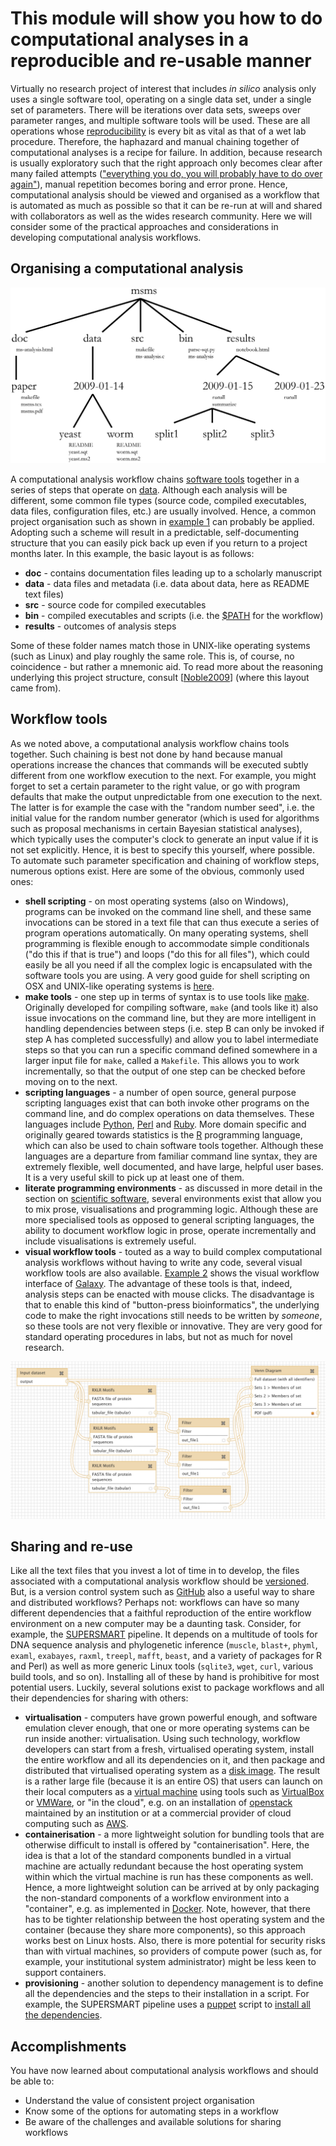 This module will show you how to do computational analyses in a reproducible and re-usable manner
=================================================================================================
Virtually no research project of interest that includes _in silico_ analysis only uses a single software tool, operating on a single data set, under a single set of parameters. There will be iterations over data sets, sweeps over parameter ranges, and multiple software tools will be used. These are all operations whose [reproducibility](../REPRODUCIBILITY) is every bit as vital as that of a wet lab procedure. Therefore, the haphazard and manual chaining together of computational analyses is a recipe for failure. In addition, because research is usually exploratory such that the right approach only becomes clear after many failed attempts (["everything you do, you will probably have to do over again"](../REFERENCES#Noble2009)), manual repetition becomes boring and error prone. Hence, computational analysis should be viewed and organised as a workflow that is automated as much as possible so that it can be re-run at will and shared with collaborators as well as the wides research community. Here we will consider some of the practical approaches and considerations in developing computational analysis workflows.

Organising a computational analysis
-----------------------------------
<a name="w1"></a>
![Example 1, project organisation](W1.png)

A computational analysis workflow chains [software tools](../SCIENTIFIC_SOFTWARE) together in a series of steps that operate on [data](../DATA_CAPTURE). Although each analysis will be different, some common file types (source code, compiled executables, data files, configuration files, etc.) are usually involved. Hence, a common project organisation such as shown in [example 1](#w1) can probably be applied. Adopting such a scheme will result in a predictable, self-documenting structure that you can easily pick back up even if you return to a project months later. In this example, the basic layout is as follows:

- **doc** - contains documentation files leading up to a scholarly manuscript
- **data** - data files and metadata (i.e. data about data, here as README text files)
- **src** - source code for compiled executables
- **bin** - compiled executables and scripts (i.e. the [$PATH](https://en.wikipedia.org/wiki/PATH_(variable)) for the workflow)
- **results** - outcomes of analysis steps

Some of these folder names match those in UNIX-like operating systems (such as Linux) and play roughly the same role. This is, of course, no coincidence - but rather a mnemonic aid. To read more about the reasoning underlying this project structure, consult [[Noble2009](../REFERENCES#Noble2009)] (where this layout came from).

Workflow tools
--------------
As we noted above, a computational analysis workflow chains tools together. Such chaining is best not done by hand because manual operations increase the chances that commands will be executed subtly different from one workflow execution to the next. For example, you might forget to set a certain parameter to the right value, or go with program defaults that make the output unpredictable from one execution to the next. The latter is for example the case with the "random number seed", i.e. the initial value for the random number generator (which is used for algorithms such as proposal mechanisms in certain Bayesian statistical analyses), which typically uses the computer's clock to generate an input value if it is not set explicitly. Hence, it is best to specify this yourself, where possible. To automate such parameter specification and chaining of workflow steps, numerous options exist. Here are some of the obvious, commonly used ones:

- **shell scripting** - on most operating systems (also on Windows), programs can be invoked on the command line shell, and these same invocations can be stored in a text file that can thus execute a series of program operations automatically. On many operating systems, shell programming is flexible enough to accommodate simple conditionals ("do this if that is true") and loops ("do this for all files"), which could easily be all you need if all the complex logic is encapsulated with the software tools you are using. A very good guide for shell scripting on OSX and UNIX-like operating systems is [here](http://tldp.org/LDP/abs/html/).
- **make tools** - one step up in terms of syntax is to use tools like [make](https://en.wikipedia.org/wiki/Make_(software)). Originally developed for compiling software, `make` (and tools like it) also issue invocations on the command line, but they are more intelligent in handling dependencies between steps (i.e. step B can only be invoked if step A has completed successfully) and allow you to label intermediate steps so that you can run a specific command defined somewhere in a larger input file for `make`, called a `Makefile`. This allows you to work incrementally, so that the output of one step can be checked before moving on to the next.
- **scripting languages** - a number of open source, general purpose scripting languages exist that can both invoke other programs on the command line, and do complex operations on data themselves. These languages include [Python](https://www.python.org/), [Perl](https://www.perl.org/) and [Ruby](https://www.ruby-lang.org/en/). More domain specific and originally geared towards statistics is the [R](https://www.r-project.org/) programming language, which can also be used to chain software tools together. Although these languages are a departure from familiar command line syntax, they are extremely flexible, well documented, and have large, helpful user bases. It is a very useful skill to pick up at least one of them.
- **literate programming environments** - as discussed in more detail in the section on [scientific software](../SCIENTIFIC_SOFTWARE), several environments exist that allow you to mix prose, visualisations and programming logic. Although these are more specialised tools as opposed to general scripting languages, the ability to document workflow logic in prose, operate incrementally and include visualisations is extremely useful.
- **visual workflow tools** - touted as a way to build complex computational analysis workflows without having to write any code, several visual workflow tools are also available. [Example 2](#w2) shows the visual workflow interface of [Galaxy](https://galaxyproject.org/). The advantage of these tools is that, indeed, analysis steps can be enacted with mouse clicks. The disadvantage is that to enable this kind of "button-press bioinformatics", the underlying code to make the right invocations still needs to be written by _someone_, so these tools are not very flexible or innovative. They are very good for standard operating procedures in labs, but not as much for novel research.

<a name="w2"></a>
![Example 2, visual workflow in Galaxy](W2.png)

Sharing and re-use
------------------
Like all the text files that you invest a lot of time in to develop, the files associated with a computational analysis workflow should be [versioned](../VERSIONING). But, is a version control system such as [GitHub](http://github.com) also a useful way to share and distributed workflows? Perhaps not: workflows can have so many different dependencies that a faithful reproduction of the entire workflow environment on a new computer may be a daunting task. Consider, for example, the [SUPERSMART](http://www.supersmart-project.org) pipeline. It depends on a multitude of tools for DNA sequence analysis and phylogenetic inference (`muscle`, `blast+`, `phyml`, `examl`, `exabayes`, `raxml`, `treepl`, `mafft`, `beast`, and a variety of packages for R and Perl) as well as more generic Linux tools (`sqlite3`, `wget`, `curl`, various build tools, and so on). Installing all of these by hand is prohibitive for most potential users. Luckily, several solutions exist to package workflows and all their dependencies for sharing with others:

- **virtualisation** - computers have grown powerful enough, and software emulation clever enough, that one or more operating systems can be run inside another: virtualisation. Using such technology, workflow developers can start from a fresh, virtualised operating system, install the entire workflow and all its dependencies on it, and then package and distributed that virtualised operating system as a [disk image](https://en.wikipedia.org/wiki/Disk_image). The result is a rather large file (because it is an entire OS) that users can launch on their local computers as a [virtual machine](https://en.wikipedia.org/wiki/Virtual_machine) using tools such as [VirtualBox](https://www.virtualbox.org) or [VMWare](https://www.vmware.com/), or "in the cloud", e.g. on an installation of [openstack](https://www.openstack.org/) maintained by an institution or at a commercial provider of cloud computing such as [AWS](https://aws.amazon.com/).
- **containerisation** - a more lightweight solution for bundling tools that are otherwise difficult to install is offered by "containerisation". Here, the idea is that a lot of the standard components bundled in a virtual machine are actually redundant because the host operating system within which the virtual machine is run has these components as well. Hence, a more lightweight solution can be arrived at by only packaging the non-standard components of a workflow environment into a "container", e.g. as implemented in [Docker](https://www.docker.com/). Note, however, that there has to be tighter relationship between the host operating system and the container (because they share more components), so this approach works best on Linux hosts. Also, there is more potential for security risks than with virtual machines, so providers of compute power (such as, for example, your institutional system administrator) might be less keen to support containers.
- **provisioning** - another solution to dependency management is to define all the dependencies and the steps to their installation in a script. For example, the SUPERSMART pipeline uses a [puppet](https://puppet.com) script to [install all the dependencies](https://github.com/naturalis/supersmart/blob/master/conf/manifests/default.pp).

Accomplishments
---------------
You have now learned about computational analysis workflows and should be able to:

- Understand the value of consistent project organisation
- Know some of the options for automating steps in a workflow
- Be aware of the challenges and available solutions for sharing workflows

